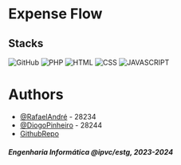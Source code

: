 # Expense Flow

## Stacks

![GitHub](https://img.shields.io/badge/GitHub-100000?style=for-the-badge&logo=github&logoColor=white)
![PHP](https://img.shields.io/badge/PHP-777BB4?style=for-the-badge&logo=php&logoColor=white)
![HTML](https://img.shields.io/badge/HTML5-E34F26?style=for-the-badge&logo=html5&logoColor=white)
![CSS](https://img.shields.io/badge/Python-14354C?style=for-the-badge&logo=python&logoColor=white)
![JAVASCRIPT](https://img.shields.io/badge/JavaScript-323330?style=for-the-badge&logo=javascript&logoColor=F7DF1E)

# Authors

- [@RafaelAndré](https://github.com/kromenz) - 28234
- [@DiogoPinheiro](https://github.com/diogoPinheiro11) - 28244
- [GithubRepo](https://github.com/diogoPinheiro11/php-project)

#### _Engenharia Informática @ipvc/estg, 2023-2024_